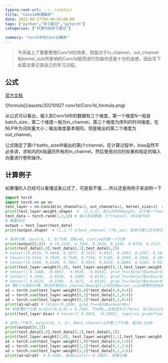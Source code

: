 ```yaml
---
typora-root-url: ..\..\static\
title: "Conv1d原理解析"
date: 2021-09-27T09:49:02+08:00
tags: ["python","学习笔记","pytorch"]
categories: ["开源代码学习笔记"]

summary: "torch中的Conv1d解析"
---
```


> 今天碰上了需要使用Conv1d的场景，但是对于in_channel，out_channel和kernel_size所影响的Conv1d层而进行的操作还是十分的迷惑，因此写下此篇文章记录自己的学习过程。

## 公式

[官方文档](https://pytorch.org/docs/stable/generated/torch.nn.Conv1d.html)

![formula](/assets/20210927 conv1d/Conv1d_formula.png)

从公式可以看出，输入到Conv1d中的数据有三个维度，第一个维度N一般是batch_size，第二个维度一般为in_channel，第三个维度为序列的时间维度，在NLP中为词向量大小；输出维度基本相同，但是输出的第二个维度为out_channel。

公式限定了第i个bathc_size中输出的第j个channel。在计算过程中，bias自然不必多讲，求和内的k指遍历所有的in_channel，然后使用对应的权重和指定的输入向量进行卷积操作。

## 计算例子

如果懂的人已经可以看懂这条公式了，可是我不懂……所以还是用例子来说明一下

```python
import torch
import torch.nn as nn
test_layer = nn.Conv1d(in_channels=3, out_channels=2, kernel_size=4)  # 设计一个测试层，不同数据不一样，方便后面查阅
print(test_layer.weight.shape)  #  [2,3,4]，即公式中的weight。对于每一个out_channel和in_channel的对应，都有一个kernel_size大小的卷积核
test_data = torch.rand(1,3,10) # 输入测试数据，3个channel，时间维为10
# 概要测试
output = test_layer(test_data) 
print(output.shape)  # [1,2,7] 2为out_channel，7为L_out，具体计算公式可参见官方文档

# 具体计算，以out(0, 0, 0)为例，即Ni=0, Coutj=0的第一个元素
print(output[0,0])  # [0.2545, 0.3342, 0.3826, 0.1345, 0.0378, 0.2512, 0.2467]
print(test_data[0,0],test_data[0,1],test_data[0,2])
# tensor([0.4535, 0.6660, 0.1077, 0.7335, 0.8431, 0.2407, 0.2267, 0.1635, 0.8010, 0.5360]) 
# tensor([0.5334, 0.7020, 0.7540, 0.7194, 0.9105, 0.2495, 0.3046, 0.3894, 0.6813, 0.0660]) 
# tensor([0.5396, 0.6200, 0.7067, 0.9654, 0.8220, 0.8894, 0.5200, 0.9175, 0.6874, 0.8831])
print(test_layer.weight[0,0], test_layer.weight[0,1],test_layer.weight[0,2])
# tensor([-0.1468, -0.0057,  0.0926,  0.0263], grad_fn=<SelectBackward>) 
# tensor([ 0.1042,  0.0158,  0.2408, -0.0116], grad_fn=<SelectBackward>) 
# tensor([ 0.0223, -0.2104,  0.1971, -0.0318], grad_fn=<SelectBackward>
## 第0个元素的计算，即为所有的in_channel与weight上对应的kernel_size做卷积的结果
a1 = torch.sum(test_layer.weight[0,0]*test_data[0,0,0:4])
a2 = torch.sum(test_layer.weight[0,1]*test_data[0,1,0:4])
a3 = torch.sum(test_layer.weight[0,2]*test_data[0,2,0:4])
print(a1+a2+a3) # tensor(0.1890, grad_fn=<AddBackward0>)
## 但是第0个元素 output[0,0,0] = 0.2545，不对啊……这是因为少了bias。加上bias[0]就对了
print(test_layer.bias) # tensor([ 0.0655, -0.1095], requires_grad=True)

# 另外一个例子，output(0, 1, 2)，即out_channel=1的第二个元素，值为0.3290
print(output[0,1])
print(test_data[0,0],test_data[0,1],test_data[0,2])
print(test_layer.weight[1,0], test_layer.weight[1,1],test_layer.weight[1,2])
a1 = torch.sum(test_layer.weight[1,0]*test_data[0,0,2:6])
a2 = torch.sum(test_layer.weight[1,1]*test_data[0,1,2:6])
a3 = torch.sum(test_layer.weight[1,2]*test_data[0,2,2:6])
print(a1+a2+a3)  # 0.4385，减去bias[1](-0.1095)，结果正确
```



